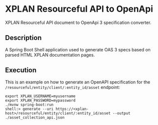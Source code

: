 # XPLAN Resourceful API to OpenApi

XPLAN Resourceful API document to OpenApi 3 specification converter.

## Description

A Spring Boot Shell application used to generate OAS 3 specs based on parsed HTML XPLAN documentation pages.

## Execution

This is an example on how to generate an OpenAPI specification for the `/resourceful/entity/client/:entity_id/asset` endpoint:

```shell
export XPLAN_USERNAME=myusername
export XPLAN_PASSWORD=mypassword
./mvnw spring-boot:run
shell:> generate --uri https://<xplan-host>/resourceful/entity/client/:entity_id/asset --output ./asset_collection_api.json
```
